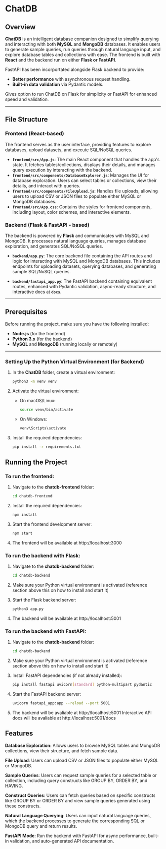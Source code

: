 # ChatDB

## Overview

**ChatDB** is an intelligent database companion designed to simplify querying and interacting with both **MySQL** and **MongoDB** databases. It enables users to generate sample queries, run queries through natural language input, and explore database tables and collections with ease. The frontend is built with **React** and the backend run on either **Flask or FastAPI**.

FastAPI has been incorportated alongside Flask backend to provide:

- **Better performance** with asynchronous request handling.
- **Built-in data validation** via Pydantic models.

Gives option to run ChatDB on Flask for simplicity or FastAPI for enhanced speed and validation. 


---

## File Structure

### **Frontend** (React-based)

The frontend serves as the user interface, providing features to explore databases, upload datasets, and execute SQL/NoSQL queries.

- **`frontend/src/App.js`**: The main React component that handles the app's state. It fetches tables/collections, displays their details, and manages query execution by interacting with the backend.
- **`frontend/src/components/DatabaseExplorer.js`**: Manages the UI for database exploration. Users can select tables or collections, view their details, and interact with queries.
- **`frontend/src/components/FileUpload.js`**: Handles file uploads, allowing users to upload CSV or JSON files to populate either MySQL or MongoDB databases.
- **`frontend/src/App.css`**: Contains the styles for frontend components, including layout, color schemes, and interactive elements.

### **Backend** (Flask & FastAPI - based)

The backend is powered by **Flask** and communicates with MySQL and MongoDB. It processes natural language queries, manages database exploration, and generates SQL/NoSQL queries.

- **`backend/app.py`**: The core backend file containing the API routes and logic for interacting with MySQL and MongoDB databases. This includes endpoints for uploading datasets, querying databases, and generating sample SQL/NoSQL queries.

- **`backend/fastapi_app.py`**: The FastAPI backend containing equivalent routes, enhanced with Pydantic validation, async-ready structure, and interactive docs at **`docs`**.



---

## Prerequisites

Before running the project, make sure you have the following installed:

- **Node.js** (for the frontend)
- **Python 3.x** (for the backend)
- **MySQL** and **MongoDB** (running locally or remotely)

---


### Setting Up the Python Virtual Environment (for Backend)

1. In the **ChatDB** folder, create a virtual environment:
   ```bash
   python3 -m venv venv

2. Activate the virtual environment:

   - On macOS/Linux:
     ```bash
     source venv/bin/activate
     ```

   - On Windows:
     ```bash
     venv\Scripts\activate
     ```

    
3. Install the required dependencies:
    ```bash
    pip install -r requirements.txt


## Running the Project

### To run the frontend:

1. Navigate to the **chatdb-frontend** folder:
   ```bash
   cd chatdb-frontend

2. Install the required dependencies:
    ```bash
   npm install

3. Start the frontend development server:
    ```bash
   npm start

4. The frontend will be available at http://localhost:3000

### To run the backend with Flask:

1. Navigate to the **chatdb-backend** folder:
   ```bash
   cd chatdb-backend

2. Make sure your Python virtual environment is activated (reference section above this on how to install and start it)

3. Start the Flask backend server:
    ```bash
   python3 app.py

4. The backend will be available at http://localhost:5001

### To run the backend with FastAPI:

1. Navigate to the **chatdb-backend** folder:
   ```bash
   cd chatdb-backend

2. Make sure your Python virtual environment is activated (reference section above this on how to install and start it)

3. Install FastAPI dependencies (if not already installed):
    ```bash
   pip install fastapi uvicorn[standard] python-multipart pydantic


4. Start the FastAPI backend server: 
   ```bash
   uvicorn fastapi_app:app --reload --port 5001

5. The backend will be avaliable at http://localhost:5001
   Interactive API docs will be avaliable at http://localhost:5001/docs



## Features
**Database Exploration**: Allows users to browse MySQL tables and MongoDB collections, view their structure, and fetch sample data.  

**File Upload**: Users can upload CSV or JSON files to populate either MySQL or MongoDB.  

**Sample Queries**: Users can request sample queries for a selected table or collection, including query constructs like GROUP BY, ORDER BY, and HAVING. 

**Construct Queries**: Users can fetch queries based on specific constructs like GROUP BY or ORDER BY and view sample queries generated using these constructs. 

**Natural Language Querying**: Users can input natural language queries, which the backend processes to generate the corresponding SQL or MongoDB query and return results.

**FastAPI Mode**: Run the backend with FastAPI for async performance, built-in validation, and auto-generated API documentation.

